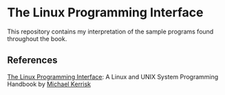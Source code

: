 # The Linux Programming Interface

This repository contains my interpretation of the sample programs found throughout the book.

## References

[The Linux Programming Interface](https://nostarch.com/tlpi): A Linux and UNIX System Programming Handbook by [Michael Kerrisk](https://man7.org)
